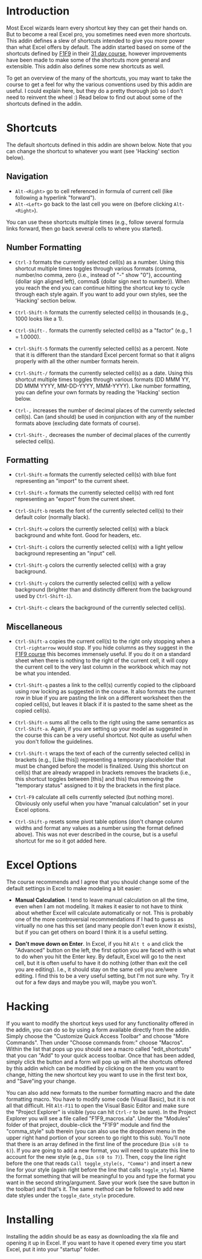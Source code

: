Introduction
============

Most Excel wizards learn every shortcut key they can get their hands on. But to
become a real Excel pro, you sometimes need even more shortcuts. This addin
defines a slew of shortcuts intended to give you more power than what Excel
offers by default. The addin started based on some of the shortcuts defined by
[F1F9][1] in their [31 day course][2], however improvements have been made to
make some of the shortcuts more general and extensible. This addin also defines
some new shortcuts as well.

To get an overview of the many of the shortcuts, you may want to take the
course to get a feel for why the various conventions used by this addin are
useful. I could explain here, but they do a pretty thorough job so I don't need
to reinvent the wheel :) Read below to find out about some of the shortcuts
defined in the addin.


Shortcuts
=========

The default shortcuts defined in this addin are shown below. Note that you can
change the shortcut to whatever you want (see 'Hacking' section below).

Navigation
----------

- `Alt-<Right>` go to cell referenced in formula of current cell (like
  following a hyperlink "forward").
- `Alt-<Left>` go back to the last cell you were on (before clicking
  `Alt-<Right>`).

You can use these shortcuts multiple times (e.g., follow several formula links
forward, then go back several cells to where you started).

Number Formatting
-----------------

- `Ctrl-3` formats the currently selected cell(s) as a number. Using this
  shortcut multiple times toggles through various formats (comma, number/no
  comma, zero {i.e., instead of "-" show "0"}, accounting {dollar sign aligned
  left}, comma$ {dollar sign next to number}). When you reach the end you can
  continue hitting the shortcut key to cycle through each style again. If you
  want to add your own styles, see the 'Hacking' section below.

- `Ctrl-Shift-h` formats the currently selected cell(s) in thousands (e.g.,
  1000 looks like a 1).

- `Ctrl-Shift-.` formats the currently selected cell(s) as a "factor" (e.g., 1
  = 1.0000).

- `Ctrl-Shift-5` formats the currently selected cell(s) as a percent. Note that
  it is different than the standard Excel percent format so that it aligns
  properly with all the other number formats herein.

- `Ctrl-Shift-/` formats the currently selected cell(s) as a date. Using this
  shortcut multiple times toggles through various formats (DD MMM YY, DD MMM
  YYYY, MM-DD-YYYY, MMM-YYYY). Like number formatting, you can define your own
  formats by reading the 'Hacking' section below.

- `Ctrl-,` increases the number of decimal places of the currently selected
  cell(s). Can (and should) be used in conjunction with any of the number
  formats above (excluding date formats of course).

- `Ctrl-Shift-,` decreases the number of decimal places of the currently
  selected cell(s).

Formatting
----------

- `Ctrl-Shift-m` formats the currently selected cell(s) with blue font
  representing an "import" to the current sheet.

- `Ctrl-Shift-x` formats the currently selected cell(s) with red font
  representing an "export" from the current sheet.

- `Ctrl-Shift-b` resets the font of the currently selected cell(s) to their
  default color (normally black).

- `Ctrl-Shift-w` colors the currently selected cell(s) with a black background
  and white font. Good for headers, etc.

- `Ctrl-Shift-i` colors the currently selected cell(s) with a light yellow
  background representing an "input" cell.

- `Ctrl-Shift-g` colors the currently selected cell(s) with a gray background.

- `Ctrl-Shift-y` colors the currently selected cell(s) with a yellow background
  (brighter than and distinctly different from the background used by
  `Ctrl-Shift-i`).

- `Ctrl-Shift-c` clears the background of the currently selected cell(s).

Miscellaneous
-------------

- `Ctrl-Shift-a` copies the current cell(s) to the right only stopping when a
  `Ctrl-rightarrow` would stop. If you hide columns as they suggest in the
  [F1F9 course][2] this becomes immensely useful. If you do it on a standard
  sheet when there is nothing to the right of the current cell, it will copy
  the current cell to the very last column in the workbook which may not be
  what you intended.

- `Ctrl-Shift-q` pastes a link to the cell(s) currently copied to the clipboard
  using row locking as suggested in the course. It also formats the current row
  in blue if you are pasting the link on a different worksheet then the copied
  cell(s), but leaves it black if it is pasted to the same sheet as the copied
  cell(s).

- `Ctrl-Shift-n` sums all the cells to the right using the same semantics as
  `Ctrl-Shift-a`. Again, if you are setting up your model as suggested in the
  course this can be a very useful shortcut. Not quite as useful when you don't
  follow the guidelines.

- `Ctrl-Shift-t` wraps the text of each of the currently selected cell(s) in
  brackets (e.g., \[Like this\]) representing a temporary placeholder that must
  be changed before the model is finalized. Using this shortcut on cell(s) that
  are already wrapped in brackets removes the brackets (i.e., this shortcut
  toggles between \[this\] and this) thus removing the "temporary status"
  assigned to it by the brackets in the first place.

- `Ctrl-F9` calculate all cells currently selected (but nothing more).
  Obviously only useful when you have "manual calculation" set in your Excel
  options.

- `Ctrl-Shift-p` resets some pivot table options (don't change column widths
  and format any values as a number using the format defined above). This was
  not ever described in the course, but is a useful shortcut for me so it got
  added here.


Excel Options
=============

The course recommends and I agree that you should change some of the default
settings in Excel to make modeling a bit easier:

- **Manual Calculation**. I tend to leave manual calculation on all the time,
  even when I am not modeling. It makes it easier to not have to think about
  whether Excel will calculate automatically or not. This is probably one of
  the more controversial recommendations if I had to guess as virtually no one
  has this set (and many people don't even know it exists), but if you can get
  others on board I think it is a useful setting.

- **Don't move down on Enter**. In Excel, if you hit `Alt t o` and click the
  "Advanced" button on the left, the first option you are faced with is what to
  do when you hit the Enter key. By default, Excel will go to the next cell,
  but it is often useful to have it do nothing (other than exit the cell you
  are editing). I.e., it should stay on the same cell you are/were editing. I
  find this to be a very useful setting, but I'm not sure why. Try it out for a
  few days and maybe you will, maybe you won't.


Hacking
=======

If you want to modify the shortcut keys used for any functionality offered in
the addin, you can do so by using a form available directly from the addin.
Simply choose the "Customize Quick Access Toolbar" and choose "More Commands".
Then under "Choose commands from:" choose "Macros". Within the list that pops
up you should see a macro called "edit_shortcuts" that you can "Add" to your
quick access toolbar. Once that has been added, simply click the button and a
form will pop up with all the shortcuts offered by this addin which can be
modified by clicking on the item you want to change, hitting the new shortcut
key you want to use in the first text box, and "Save"ing your change.

You can also add new formats to the number formatting macro and the date
formatting macro. You have to modify some code (Visual Basic), but it is not
all that difficult. Hit `Alt-F11` to open the Visual Basic Editor and make sure
the "Project Explorer" is visible (you can hit `Ctrl-r` to be sure). In the
Project Explorer you will see a file called "F1F9_macros.xla". Under the
"Modules" folder of that project, double-click the "F1F9" module and find the
"comma_style" sub therein (you can also use the dropdown menu in the upper
right hand portion of your screen to go right to this sub). You'll note that
there is an array defined in the first line of the procedure (`Dim s(0 to 6)`).
If you are going to add a new format, you will need to update this line to
account for the new style (e.g., `Dim s(0 to 7)`). Then, copy the line right
before the one that reads `Call toggle_style(s, "Comma")` and insert a new line
for your style (again right before the line that calls `toggle_style`). Name
the format something that will be meaningful to you and type the format you
want in the second string/argument. Save your work (see the save button in the
toolbar) and that's it. The same method can be followed to add new date styles
under the `toggle_date_style` procedure.


Installing
==========

Installing the addin should be as easy as downloading the xla file and opening
it up in Excel. If you want to have it opened every time you start Excel, put
it into your "startup" folder.


[1]: http://www.f1f9.com/
[2]: http://info.f1f9.com/31-day-financial-modelling-course
